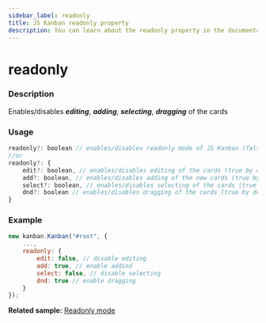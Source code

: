 ```yaml
---
sidebar_label: readonly
title: JS Kanban readonly property
description: You can learn about the readonly property in the documentation of the JavaScript Kanban library. Browse developer guides and API reference, try out code examples and live demos.
---
```


# readonly

### Description

Enables/disables ***editing***, ***adding***, ***selecting***, ***dragging***  of the cards

### Usage

```js
readonly?: boolean // enables/disables readonly mode of JS Kanban (false by default)
//or
readonly?: {
	edit?: boolean, // enables/disables editing of the cards (true by default)
	add?: boolean, // enables/disables adding of the new cards (true by default)
	select?: boolean, // enables/disables selecting of the cards (true by default)
	dnd?: boolean // enables/disables dragging of the cards (true by default)
}
```
### Example

```jsx {3-8}
new kanban.Kanban("#root", {
	...,
	readonly: {
		edit: false, // disable editing
		add: true, // enable addind
		select: false, // disable selecting
		dnd: true // enable dragging
	}
});
```
**Related sample:** [Readonly mode](https://snippet.dhtmlx.com/b8x84yln)
